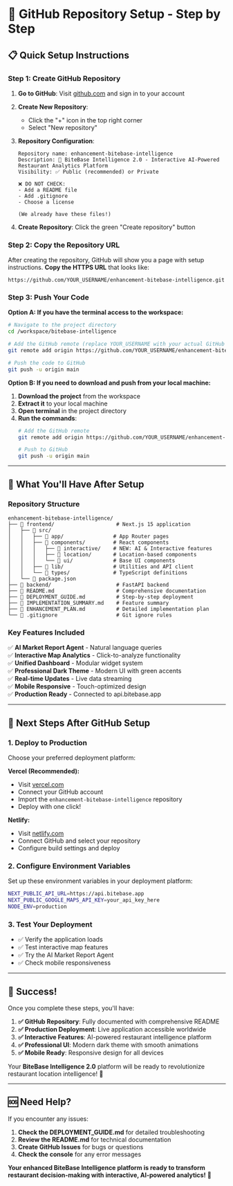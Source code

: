 # 🚀 GitHub Repository Setup - Step by Step

## 📋 **Quick Setup Instructions**

### **Step 1: Create GitHub Repository**

1. **Go to GitHub**: Visit [github.com](https://github.com) and sign in to your account

2. **Create New Repository**: 
   - Click the "+" icon in the top right corner
   - Select "New repository"

3. **Repository Configuration**:
   ```
   Repository name: enhancement-bitebase-intelligence
   Description: 🚀 BiteBase Intelligence 2.0 - Interactive AI-Powered Restaurant Analytics Platform
   Visibility: ✅ Public (recommended) or Private
   
   ❌ DO NOT CHECK:
   - Add a README file
   - Add .gitignore
   - Choose a license
   
   (We already have these files!)
   ```

4. **Create Repository**: Click the green "Create repository" button

### **Step 2: Copy the Repository URL**

After creating the repository, GitHub will show you a page with setup instructions. **Copy the HTTPS URL** that looks like:
```
https://github.com/YOUR_USERNAME/enhancement-bitebase-intelligence.git
```

### **Step 3: Push Your Code**

**Option A: If you have the terminal access to the workspace:**

```bash
# Navigate to the project directory
cd /workspace/bitebase-intelligence

# Add the GitHub remote (replace YOUR_USERNAME with your actual GitHub username)
git remote add origin https://github.com/YOUR_USERNAME/enhancement-bitebase-intelligence.git

# Push the code to GitHub
git push -u origin main
```

**Option B: If you need to download and push from your local machine:**

1. **Download the project** from the workspace
2. **Extract it** to your local machine
3. **Open terminal** in the project directory
4. **Run the commands**:
   ```bash
   # Add the GitHub remote
   git remote add origin https://github.com/YOUR_USERNAME/enhancement-bitebase-intelligence.git
   
   # Push to GitHub
   git push -u origin main
   ```

---

## 🎯 **What You'll Have After Setup**

### **Repository Structure**
```
enhancement-bitebase-intelligence/
├── 📁 frontend/                    # Next.js 15 application
│   ├── 📁 src/
│   │   ├── 📁 app/                # App Router pages
│   │   ├── 📁 components/         # React components
│   │   │   ├── 📁 interactive/    # NEW: AI & Interactive features
│   │   │   ├── 📁 location/       # Location-based components
│   │   │   └── 📁 ui/             # Base UI components
│   │   ├── 📁 lib/                # Utilities and API client
│   │   └── 📁 types/              # TypeScript definitions
│   └── 📄 package.json
├── 📁 backend/                     # FastAPI backend
├── 📄 README.md                    # Comprehensive documentation
├── 📄 DEPLOYMENT_GUIDE.md          # Step-by-step deployment
├── 📄 IMPLEMENTATION_SUMMARY.md    # Feature summary
├── 📄 ENHANCEMENT_PLAN.md          # Detailed implementation plan
└── 📄 .gitignore                   # Git ignore rules
```

### **Key Features Included**
✅ **AI Market Report Agent** - Natural language queries  
✅ **Interactive Map Analytics** - Click-to-analyze functionality  
✅ **Unified Dashboard** - Modular widget system  
✅ **Professional Dark Theme** - Modern UI with green accents  
✅ **Real-time Updates** - Live data streaming  
✅ **Mobile Responsive** - Touch-optimized design  
✅ **Production Ready** - Connected to api.bitebase.app  

---

## 🚀 **Next Steps After GitHub Setup**

### **1. Deploy to Production**
Choose your preferred deployment platform:

**Vercel (Recommended):**
- Visit [vercel.com](https://vercel.com)
- Connect your GitHub account
- Import the `enhancement-bitebase-intelligence` repository
- Deploy with one click!

**Netlify:**
- Visit [netlify.com](https://netlify.com)
- Connect GitHub and select your repository
- Configure build settings and deploy

### **2. Configure Environment Variables**
Set up these environment variables in your deployment platform:
```bash
NEXT_PUBLIC_API_URL=https://api.bitebase.app
NEXT_PUBLIC_GOOGLE_MAPS_API_KEY=your_api_key_here
NODE_ENV=production
```

### **3. Test Your Deployment**
- ✅ Verify the application loads
- ✅ Test interactive map features
- ✅ Try the AI Market Report Agent
- ✅ Check mobile responsiveness

---

## 🎉 **Success!**

Once you complete these steps, you'll have:

1. **✅ GitHub Repository**: Fully documented with comprehensive README
2. **✅ Production Deployment**: Live application accessible worldwide
3. **✅ Interactive Features**: AI-powered restaurant intelligence platform
4. **✅ Professional UI**: Modern dark theme with smooth animations
5. **✅ Mobile Ready**: Responsive design for all devices

Your **BiteBase Intelligence 2.0** platform will be ready to revolutionize restaurant location intelligence! 🚀

---

## 🆘 **Need Help?**

If you encounter any issues:

1. **Check the DEPLOYMENT_GUIDE.md** for detailed troubleshooting
2. **Review the README.md** for technical documentation
3. **Create GitHub Issues** for bugs or questions
4. **Check the console** for any error messages

**Your enhanced BiteBase Intelligence platform is ready to transform restaurant decision-making with interactive, AI-powered analytics!** 🎯